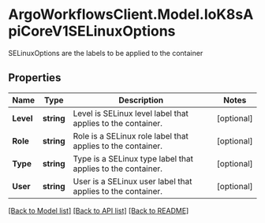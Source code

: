 # ArgoWorkflowsClient.Model.IoK8sApiCoreV1SELinuxOptions
SELinuxOptions are the labels to be applied to the container

## Properties

Name | Type | Description | Notes
------------ | ------------- | ------------- | -------------
**Level** | **string** | Level is SELinux level label that applies to the container. | [optional] 
**Role** | **string** | Role is a SELinux role label that applies to the container. | [optional] 
**Type** | **string** | Type is a SELinux type label that applies to the container. | [optional] 
**User** | **string** | User is a SELinux user label that applies to the container. | [optional] 

[[Back to Model list]](../README.md#documentation-for-models) [[Back to API list]](../README.md#documentation-for-api-endpoints) [[Back to README]](../README.md)

